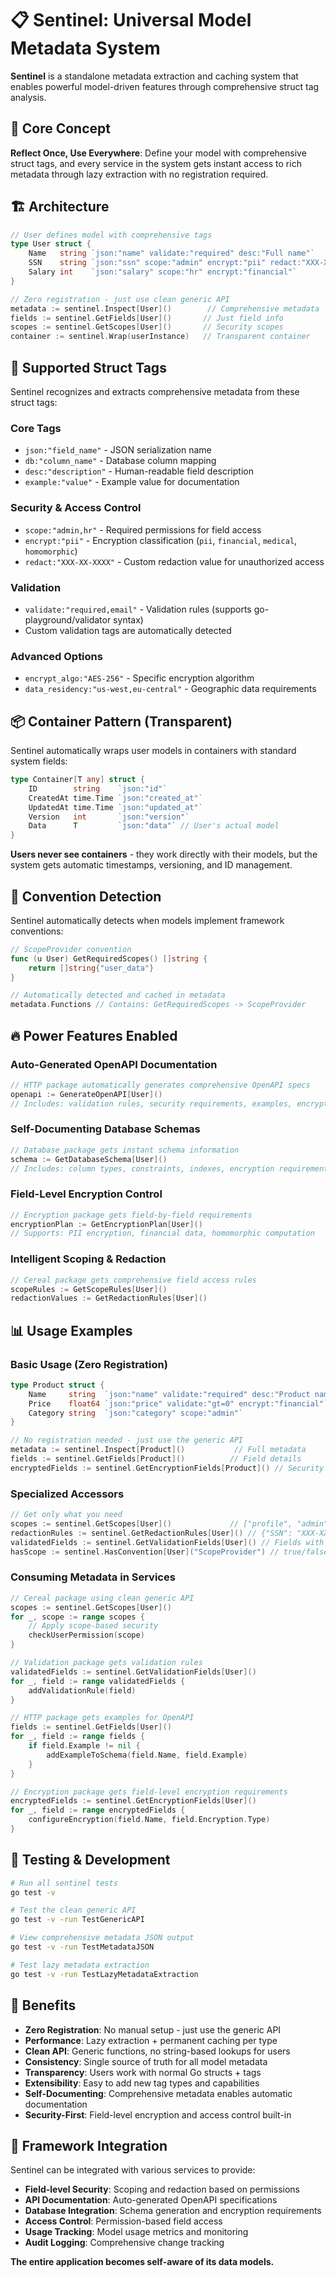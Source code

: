 # 📋 Sentinel: Universal Model Metadata System

**Sentinel** is a standalone metadata extraction and caching system that enables powerful model-driven features through comprehensive struct tag analysis.

## 🎯 Core Concept

**Reflect Once, Use Everywhere**: Define your model with comprehensive struct tags, and every service in the system gets instant access to rich metadata through lazy extraction with no registration required.

## 🏗️ Architecture

```go
// User defines model with comprehensive tags
type User struct {
    Name   string `json:"name" validate:"required" desc:"Full name"`
    SSN    string `json:"ssn" scope:"admin" encrypt:"pii" redact:"XXX-XX-XXXX"`
    Salary int    `json:"salary" scope:"hr" encrypt:"financial"`
}

// Zero registration - just use clean generic API
metadata := sentinel.Inspect[User]()        // Comprehensive metadata
fields := sentinel.GetFields[User]()       // Just field info
scopes := sentinel.GetScopes[User]()       // Security scopes
container := sentinel.Wrap(userInstance)   // Transparent container
```

## 🚀 Supported Struct Tags

Sentinel recognizes and extracts comprehensive metadata from these struct tags:

### **Core Tags**
- `json:"field_name"` - JSON serialization name
- `db:"column_name"` - Database column mapping  
- `desc:"description"` - Human-readable field description
- `example:"value"` - Example value for documentation

### **Security & Access Control**
- `scope:"admin,hr"` - Required permissions for field access
- `encrypt:"pii"` - Encryption classification (`pii`, `financial`, `medical`, `homomorphic`)
- `redact:"XXX-XX-XXXX"` - Custom redaction value for unauthorized access

### **Validation**
- `validate:"required,email"` - Validation rules (supports go-playground/validator syntax)
- Custom validation tags are automatically detected

### **Advanced Options**
- `encrypt_algo:"AES-256"` - Specific encryption algorithm
- `data_residency:"us-west,eu-central"` - Geographic data requirements

## 📦 Container Pattern (Transparent)

Sentinel automatically wraps user models in containers with standard system fields:

```go
type Container[T any] struct {
    ID        string    `json:"id"`
    CreatedAt time.Time `json:"created_at"`
    UpdatedAt time.Time `json:"updated_at"`
    Version   int       `json:"version"`
    Data      T         `json:"data"` // User's actual model
}
```

**Users never see containers** - they work directly with their models, but the system gets automatic timestamps, versioning, and ID management.

## 🎨 Convention Detection

Sentinel automatically detects when models implement framework conventions:

```go
// ScopeProvider convention
func (u User) GetRequiredScopes() []string {
    return []string{"user_data"}
}

// Automatically detected and cached in metadata
metadata.Functions // Contains: GetRequiredScopes -> ScopeProvider
```

## 🔥 Power Features Enabled

### **Auto-Generated OpenAPI Documentation**
```go
// HTTP package automatically generates comprehensive OpenAPI specs
openapi := GenerateOpenAPI[User]()
// Includes: validation rules, security requirements, examples, encryption docs
```

### **Self-Documenting Database Schemas**
```go
// Database package gets instant schema information
schema := GetDatabaseSchema[User]()
// Includes: column types, constraints, indexes, encryption requirements
```

### **Field-Level Encryption Control**
```go
// Encryption package gets field-by-field requirements
encryptionPlan := GetEncryptionPlan[User]()
// Supports: PII encryption, financial data, homomorphic computation
```

### **Intelligent Scoping & Redaction**
```go
// Cereal package gets comprehensive field access rules
scopeRules := GetScopeRules[User]()
redactionValues := GetRedactionRules[User]()
```

## 📊 Usage Examples

### Basic Usage (Zero Registration)
```go
type Product struct {
    Name     string  `json:"name" validate:"required" desc:"Product name"`
    Price    float64 `json:"price" validate:"gt=0" encrypt:"financial"`
    Category string  `json:"category" scope:"admin"`
}

// No registration needed - just use the generic API
metadata := sentinel.Inspect[Product]()           // Full metadata
fields := sentinel.GetFields[Product]()          // Field details
encryptedFields := sentinel.GetEncryptionFields[Product]() // Security info
```

### Specialized Accessors
```go
// Get only what you need
scopes := sentinel.GetScopes[User]()             // ["profile", "admin", "hr"]  
redactionRules := sentinel.GetRedactionRules[User]() // {"SSN": "XXX-XX-XXXX"}
validatedFields := sentinel.GetValidationFields[User]() // Fields with rules
hasScope := sentinel.HasConvention[User]("ScopeProvider") // true/false
```

### Consuming Metadata in Services
```go
// Cereal package using clean generic API
scopes := sentinel.GetScopes[User]()
for _, scope := range scopes {
    // Apply scope-based security
    checkUserPermission(scope)
}

// Validation package gets validation rules
validatedFields := sentinel.GetValidationFields[User]()
for _, field := range validatedFields {
    addValidationRule(field)
}

// HTTP package gets examples for OpenAPI
fields := sentinel.GetFields[User]()
for _, field := range fields {
    if field.Example != nil {
        addExampleToSchema(field.Name, field.Example)
    }
}

// Encryption package gets field-level encryption requirements
encryptedFields := sentinel.GetEncryptionFields[User]()
for _, field := range encryptedFields {
    configureEncryption(field.Name, field.Encryption.Type)
}
```

## 🧪 Testing & Development

```bash
# Run all sentinel tests
go test -v

# Test the clean generic API
go test -v -run TestGenericAPI

# View comprehensive metadata JSON output
go test -v -run TestMetadataJSON

# Test lazy metadata extraction
go test -v -run TestLazyMetadataExtraction
```

## 🎯 Benefits

- **Zero Registration**: No manual setup - just use the generic API
- **Performance**: Lazy extraction + permanent caching per type
- **Clean API**: Generic functions, no string-based lookups for users
- **Consistency**: Single source of truth for all model metadata
- **Transparency**: Users work with normal Go structs + tags
- **Extensibility**: Easy to add new tag types and capabilities
- **Self-Documenting**: Comprehensive metadata enables automatic documentation
- **Security-First**: Field-level encryption and access control built-in

## 🚀 Framework Integration

Sentinel can be integrated with various services to provide:

- **Field-level Security**: Scoping and redaction based on permissions
- **API Documentation**: Auto-generated OpenAPI specifications  
- **Database Integration**: Schema generation and encryption requirements
- **Access Control**: Permission-based field access
- **Usage Tracking**: Model usage metrics and monitoring
- **Audit Logging**: Comprehensive change tracking

**The entire application becomes self-aware of its data models.**
